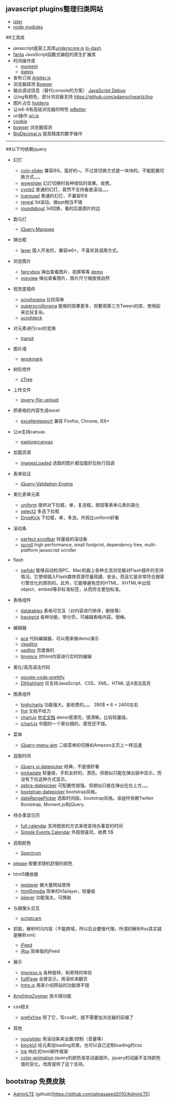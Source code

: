 ## javascript plugins整理归类网站
 * [jster](http://jster.net/)
 * [node modules](https://nodejsmodules.org/)

##工具库
 * javascript底层工具库[underscore.js](http://underscorejs.org/) [lo-dash](http://lodash.com/)
 * [fanta](http://madscript.com/fanta/) JavaScript函数式编程的原生扩展库
 * 时间操作库   
    * [moment](http://momentjs.com/)
    * [datejs](http://www.datejs.com/)
 * 发布订阅  [Arbiter.js](http://arbiterjs.com/)
 * 浏览器探测 [Bowser](https://github.com/ded/bowser)
 * 输出调试信息（替代console的方案） [JavaScript Debug](http://benalman.com/projects/javascript-debug-console-log/)
 * 让log有颜色，部分浏览器支持 https://github.com/adamschwartz/log
 * 图片占位 [holderjs](http://imsky.github.io/holder/)
 * 让ie6-8有高级浏览器的特性 [ieBetter](https://github.com/zhangxinxu/ieBetter.js)
 * uri操作 [uri.js](https://github.com/medialize/URI.js) 
 * [cookie](https://github.com/ScottHamper/Cookies)
 * [bowser](https://github.com/ded/bowser) 浏览器探测
 * [BigDecimal.js](https://github.com/dtrebbien/BigDecimal.js) 提高精度的数字操作

****
##以下均依赖jquery
* 幻灯
    * [coin-slider](https://github.com/kopipejst/coin-slider/) 兼容IE6。蛮好的~。不过其切换方式是一块块的。不能配置切换方式。。。
    * [wowslider](http://wowslider.com/rq/jquery-image-viewer/)  幻灯切换时各种很炫的效果。收费。
    * [cycle2](http://jquery.malsup.com/cycle2/) 普通的幻灯，竟然不支持垂直滚动。。。
    * [jcarousel](http://sorgalla.com/jcarousel/) 普通的幻灯，不兼容IE6
    * [reveal](https://github.com/hakimel/reveal.js) 3d滚动。做ppt相当不错
    * [roundabout](https://github.com/fredleblanc/roundabout) 3d切换，看的后面图片的边
* 跑马灯
    * [jQuery.Marquee](https://github.com/aamirafridi/jQuery.Marquee)
* 弹出框
    * [layer](https://github.com/sentsin/layer) 国人开发的，兼容ie6+。不喜欢其调用方式。
* 浏览图片
    * [fancybox](http://fancyapps.com/fancybox/) 弹出查看图片，视屏等等 [demo](http://fancyapps.com/fancybox/demo/)
    * [yoxview](http://www.yoxigen.com/yoxview/) 弹出查看图片，图片尺寸缩放很自然

* 视觉差插件
    * [scrollorama](https://github.com/johnpolacek/scrollorama) 比较简单 
    * [superscrollorama](https://github.com/johnpolacek/superscrollorama) 能做的效果更多，但要用第三方Tween的库，使用起来比较复杂。
    * [scrolldeck](https://github.com/johnpolacek/scrolldeck.js)

* 对元素进行css的变换
    * [transit](https://github.com/rstacruz/jquery.transit)

* 图片墙
    * [wookmark](http://www.wookmark.com/jquery-plugin)

* 树形控件
    * [zTree](http://www.ztree.me/v3/main.php#_zTreeInfo)

* 上传文件
    * [jquery-file-upload](https://github.com/blueimp/jQuery-File-Upload)

* 把表格的内容生成excel
    * [excellentexport](https://github.com/jmaister/excellentexport) 兼容 Firefox, Chrome, IE6+ 

* 让ie支持canvas
    * [explorercanvas](http://code.google.com/p/explorercanvas/d)


* 加载资源
    * [imagesLoaded](http://desandro.github.io/imagesloaded/) 选取的图片都加载好后执行回调

* 表单验证
    * [jQuery-Validation-Engine](http://posabsolute.github.io/jQuery-Validation-Engine/)

* 美化表单元素
    * [uniform](http://uniformjs.com/) 提供对下拉框，单，复选框，按钮等表单元素的美化
    * [select2](http://ivaynberg.github.io/select2/index.html) 多选下拉框
    * [DropKick](http://robdel12.github.io/DropKick/) 下拉框，单，多选。外观比uniform好看
* 滚动条
    * [perfect scrollbar](https://github.com/noraesae/perfect-scrollbar) 轻量级的滚动条
    * [iscroll](http://iscrolljs.com) high performance, small footprint, dependency free, multi-platform javascript scroller
* flash
    * [swfobj](http://code.google.com/p/swfobject/wiki/documentation) 能够自动检测PC、Mac机器上各种主流浏览器对Flash插件的支持情况。它使得插入Flash媒体资源尽量简捷、安全。而且它是非常符合搜索引擎优化的原则的。此外，它能够避免您的HTML、XHTML中出现object、embed等非标准标签，从而符合更加标准。


* 表格组件
    * [datatables](http://www.datatables.net/) 表格可交互（对内容进行排序，删除等）
    * [backgrid](http://backgridjs.com/) 各种功能，带分页，可编辑表格内容。很棒。
* 编辑器
    * [ace](http://ace.c9.io) 代码编辑器，可以用来做demo演示
    * [ckeditor](http://ckeditor.com/)
    * [ueditor](http://ueditor.baidu.com/website/) 百度做的
    * [tinymce](http://www.tinymce.com/tryit/full.php) 对html内容进行实时的编辑
* 美化/高亮语法代码
    * [google-code-prettify](https://code.google.com/p/google-code-prettify/)
    * [DlHighlight](http://mihai.bazon.net/projects/javascript-syntax-highlighting-engine) 仅支持JavaScript、CSS、XML、HTML 这4语法高亮

* 图表组件
	*  [highcharts](http://www.highcharts.com/) 功能强大。是收费的。。。 390$ * 6 = 2400左右
	* [flot](http://www.flotcharts.org/) 文档不给力
	* [chartJs](http://www.chartjs.org/) [中文文档](http://www.bootcss.com/p/chart.js/docs/)  demo很漂亮，很清晰。比较轻量级。
	* [ichartJs](http://www.ichartjs.com/) 中国的一个家伙搞的，感觉还不错。

* 菜单
    * [jQuery-menu-aim](https://github.com/kamens/jQuery-menu-aim) 二级菜单的切换如Amazon主页上一样迅速

* 选取时间
    * [jQuery ui datepicker](http://jqueryui.com/datepicker/) 经典，不是很好看
    * [pickadate](http://amsul.ca/pickadate.js/) 轻量级，手机友好的，漂亮。但貌似只能在弹出层中显示，而没有下拉这种方式显示。
    * [zebra-datepicker](http://stefangabos.ro/jquery/zebra-datepicker/) 可配置性很强。但貌似只能在弹出在右上方。。。
    * [bootstrap-datepicker](http://www.eyecon.ro/bootstrap-datepicker/) bootstrap风格。
    * [dateRangePicker](https://github.com/dangrossman/bootstrap-daterangepicker) 选取时间段。bootstrap风格。该组件依赖Twitter Bootstrap, Moment.js和jQuery.

* 待办事宜日历
   * [full calendar](http://arshaw.com/fullcalendar/) 支持脱放的方式来改变待办事宜的时间
   * [Simple Events Calendar](http://codecanyon.net/item/simple-events-calendar-js/full_screen_preview/462149?ref=themespotters) 外观很喜欢。收费 5$

* 选取颜色
    * [Spectrum](http://bgrins.github.io/spectrum/?color=&color2=%233355cc&color3=%23000000#toc0) 
* [please](http://www.checkman.io/please/) 按要求随机舒服的颜色
* html5播放器
    * [jwplayer](http://www.jwplayer.com/) 被大量网站使用
    * [html5media](http://html5media.info/) 简单的h5player，轻量级
    * [jplayer](http://jplayer.org/) 功能强太，可换肤
* 与摄像头交互
    * [scriptcam](http://www.scriptcam.com/) 
* 抓取，解析RSS内容（不能跨域，所以后台要做代理，所谓的解析Rss其实就是解析xml）
    * [jFeed](https://github.com/jfhovinne/jFeed) 
    * [jRss](https://github.com/malderete/jRss)  简单版的jFeed
* 展示
    * [Impress.js](https://developer.cdn.mozilla.net/media/uploads/demos/b/a/bartaz/54e3827142e4149a5c01db64c9517c84/impressjs_1333223745_demo_package/index.html#/bored) 各种旋转，和奇特的体验
    * [fullPage](http://alvarotrigo.com/fullPage) 全屏显示。用滚轮来翻页 
    * [Intro.js](http://usablica.github.io/intro.js/) 用来介绍网站的功能很不错
* [AnythingZoomer](https://github.com/CSS-Tricks/AnythingZoomer/) 放大镜功能
* css相关
    * [prefixfree](https://github.com/LeaVerou/prefixfree/) 用了它，写css时，就不需要加浏览器的前缀了
* 其他
    * [nouislider](http://refreshless.com/nouislider/) 用滚动条来设置/控制（音量等）
    * [blockUI](http://jquery.malsup.com/block/) 给元素加loading背景。也可以自己定制loading的css
    * [Ink](http://zurb.com/ink/) 响应式html邮件框架
    * [color-animation](http://www.bitstorm.org/jquery/color-animation/) jquery的颜色渐变动画插件。jquery的动画不支持颜色值的变化。改库提供了这个支持。

## bootstrap 免费皮肤
* [AdminLTE](http://www.almsaeedstudio.com/) (github)[https://github.com/almasaeed2010/AdminLTE]
